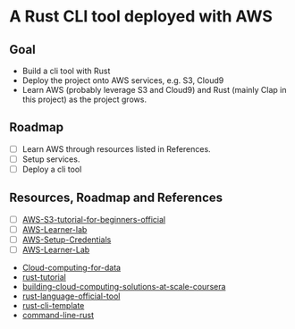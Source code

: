 # A Rust CLI tool deployed with AWS

## Goal
* Build a cli tool with Rust
* Deploy the project onto AWS services, e.g. S3, Cloud9
* Learn AWS (probably leverage S3 and Cloud9) and Rust (mainly Clap in this project) as the project grows.

## Roadmap
- [ ] Learn AWS through resources listed in References.
- [ ] Setup services.
- [ ] Deploy a cli tool

## Resources, Roadmap and References
- [ ] [AWS-S3-tutorial-for-beginners-official](https://www.youtube.com/watch?v=tfU0JEZjcsg)
- [ ] [AWS-Learner-lab](https://labs.vocareum.com/web/2370068/1491694.0/ASNLIB/public/docs/lang/en-us/README.html#envNav)
- [ ] [AWS-Setup-Credentials](https://docs.aws.amazon.com/toolkit-for-vscode/latest/userguide/setup-credentials.html)
- [ ] [AWS-Learner-Lab](https://awsacademy.instructure.com/courses/37397)
* [Cloud-computing-for-data](https://paiml.com/docs/home/books/cloud-computing-for-data/)
* [rust-tutorial](https://nogibjj.github.io/rust-tutorial/chapter_1.html)
* [building-cloud-computing-solutions-at-scale-coursera](https://www.coursera.org/specializations/building-cloud-computing-solutions-at-scale)
* [rust-language-official-tool](https://doc.rust-lang.org/book/)
* [rust-cli-template](https://github.com/kbknapp/rust-cli-template)
* [command-line-rust](https://github.com/kyclark/command-line-rust)



